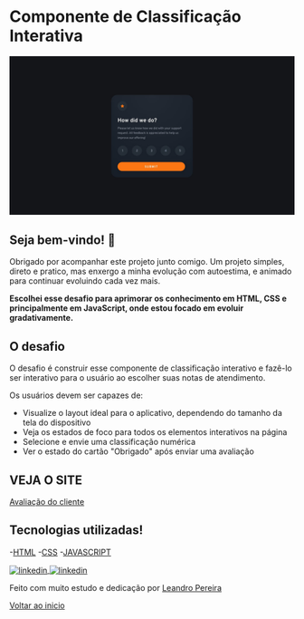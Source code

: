 <div id="top">

# Componente de Classificação Interativa

![Design preview for the Interactive rating component coding challenge](./design/desktop-design.jpg)

## Seja bem-vindo! 👋

Obrigado por acompanhar este projeto junto comigo. Um projeto simples, direto e pratico, mas enxergo a minha evolução com autoestima, e animado para continuar evoluindo cada vez mais. 


**Escolhei esse desafio para aprimorar os conhecimento em HTML, CSS e principalmente em JavaScript, onde estou focado em evoluir gradativamente.**

## O desafio


O desafio é construir esse componente de classificação interativo e fazê-lo ser interativo para o usuário ao escolher suas notas de atendimento.


Os usuários devem ser capazes de:

- Visualize o layout ideal para o aplicativo, dependendo do tamanho da tela do dispositivo
- Veja os estados de foco para todos os elementos interativos na página
- Selecione e envie uma classificação numérica
- Ver o estado do cartão "Obrigado" após enviar uma avaliação

## VEJA O SITE

<a href="https://avaliacaocliente.netlify.app/" target="_blank">Avaliação do cliente</a>

## Tecnologias utilizadas!

-[HTML](https://developer.mozilla.org/pt-BR/docs/Web/HTML)
-[CSS](https://developer.mozilla.org/pt-BR/docs/Learn/Getting_started_with_the_web/CSS_basics)
-[JAVASCRIPT](https://developer.mozilla.org/pt-BR/docs/Web/JavaScript/Guide/Introduction)


<a href="https://linkedin.com/in/leandropereira-dev/" target="_blank">
    <img align="center" src="https://img.shields.io/badge/LinkedIn-0077B5?style=for-the-badge&logo=linkedin&logoColor=white" alt="linkedin"/>
</a>

<a href="https://www.instagram.com/le_codigo/" target="_blank">
    <img align="center" src="https://img.shields.io/badge/Instagram-E4405F?style=for-the-badge&logo=instagram&logoColor=white/le_codigo" alt="linkedin"/>
</a> 

Feito com muito estudo e dedicação por <a href="https://github.com/OLeandroPereira" target="_blank">Leandro Pereira</a>

<a href="#top">Voltar ao inicio</a>